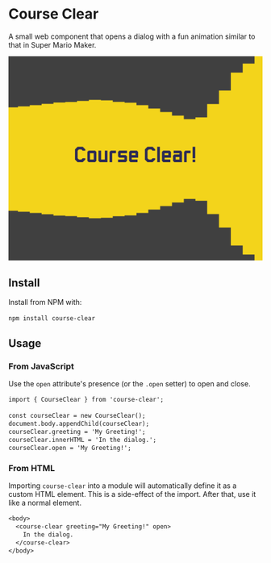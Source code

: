 # Course Clear

A small web component that opens a dialog with a fun animation similar to that in Super Mario Maker.

<img src="https://raw.githubusercontent.com/gillibrand/course-clear/refs/heads/main/screenshot.png">

## Install

Install from NPM with:

`npm install course-clear`

## Usage

### From JavaScript

Use the `open` attribute's presence (or the `.open` setter) to open and close.

```
import { CourseClear } from 'course-clear';

const courseClear = new CourseClear();
document.body.appendChild(courseClear);
courseClear.greeting = 'My Greeting!';
courseClear.innerHTML = 'In the dialog.';
courseClear.open = 'My Greeting!';
```

### From HTML

Importing `course-clear` into a module will automatically define it as a custom HTML element. This is a side-effect of the import. After that, use it like a normal element.

```
<body>
  <course-clear greeting="My Greeting!" open>
    In the dialog.
  </course-clear>
</body>
```
